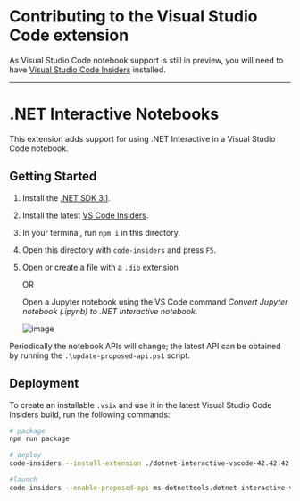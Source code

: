 # Contributing to the Visual Studio Code extension

As Visual Studio Code notebook support is still in preview, you will need to have [Visual Studio Code Insiders](https://code.visualstudio.com/insiders/) installed.

---

# .NET Interactive Notebooks

This extension adds support for using .NET Interactive in a Visual Studio Code notebook.

## Getting Started

1. Install the [.NET SDK 3.1](https://dotnet.microsoft.com/download/visual-studio-sdks).
2. Install the latest [VS Code Insiders](https://code.visualstudio.com/insiders/).
3. In your terminal, run `npm i` in this directory.
4. Open this directory with `code-insiders` and press `F5`.
5. Open or create a file with a `.dib` extension

    OR 

   Open a Jupyter notebook using the VS Code command *Convert Jupyter notebook (.ipynb) to .NET Interactive notebook*.


    ![image](https://user-images.githubusercontent.com/547415/84576252-147a8800-ad68-11ea-8315-07757291710f.png)


Periodically the notebook APIs will change; the latest API can be obtained by running the `.\update-proposed-api.ps1` script.

## Deployment

To create an installable `.vsix` and use it in the latest Visual Studio Code Insiders build, run the following commands:

``` bash
# package
npm run package

# deploy
code-insiders --install-extension ./dotnet-interactive-vscode-42.42.42.vsix

#launch
code-insiders --enable-proposed-api ms-dotnettools.dotnet-interactive-vscode
```
